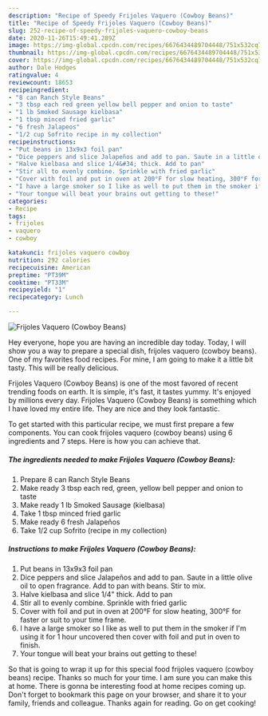 ```yaml
---
description: "Recipe of Speedy Frijoles Vaquero (Cowboy Beans)"
title: "Recipe of Speedy Frijoles Vaquero (Cowboy Beans)"
slug: 252-recipe-of-speedy-frijoles-vaquero-cowboy-beans
date: 2020-11-26T15:49:41.289Z
image: https://img-global.cpcdn.com/recipes/6676434489704448/751x532cq70/frijoles-vaquero-cowboy-beans-recipe-main-photo.jpg
thumbnail: https://img-global.cpcdn.com/recipes/6676434489704448/751x532cq70/frijoles-vaquero-cowboy-beans-recipe-main-photo.jpg
cover: https://img-global.cpcdn.com/recipes/6676434489704448/751x532cq70/frijoles-vaquero-cowboy-beans-recipe-main-photo.jpg
author: Dale Hodges
ratingvalue: 4
reviewcount: 18653
recipeingredient:
- "8 can Ranch Style Beans"
- "3 tbsp each red green yellow bell pepper and onion to taste"
- "1 lb Smoked Sausage kielbasa"
- "1 tbsp minced fried garlic"
- "6 fresh Jalapeos"
- "1/2 cup Sofrito recipe in my collection"
recipeinstructions:
- "Put beans in 13x9x3 foil pan"
- "Dice peppers and slice Jalapeños and add to pan. Saute in a little olive oil to open fragrance. Add to pan with beans. Stir to mix."
- "Halve kielbasa and slice 1/4&#34; thick. Add to pan"
- "Stir all to evenly combine. Sprinkle with fried garlic"
- "Cover with foil and put in oven at 200°F for slow heating, 300°F for faster or suit to your time frame."
- "I have a large smoker so I like as well to put them in the smoker if I&#39;m using it for 1 hour uncovered then cover with foil and put in oven to finish."
- "Your tongue will beat your brains out getting to these!"
categories:
- Recipe
tags:
- frijoles
- vaquero
- cowboy

katakunci: frijoles vaquero cowboy 
nutrition: 292 calories
recipecuisine: American
preptime: "PT39M"
cooktime: "PT33M"
recipeyield: "1"
recipecategory: Lunch

---
```



![Frijoles Vaquero (Cowboy Beans)](https://img-global.cpcdn.com/recipes/6676434489704448/751x532cq70/frijoles-vaquero-cowboy-beans-recipe-main-photo.jpg)

Hey everyone, hope you are having an incredible day today. Today, I will show you a way to prepare a special dish, frijoles vaquero (cowboy beans). One of my favorites food recipes. For mine, I am going to make it a little bit tasty. This will be really delicious.



Frijoles Vaquero (Cowboy Beans) is one of the most favored of recent trending foods on earth. It is simple, it's fast, it tastes yummy. It's enjoyed by millions every day. Frijoles Vaquero (Cowboy Beans) is something which I have loved my entire life. They are nice and they look fantastic.


To get started with this particular recipe, we must first prepare a few components. You can cook frijoles vaquero (cowboy beans) using 6 ingredients and 7 steps. Here is how you can achieve that.

<!--inarticleads1-->

##### The ingredients needed to make Frijoles Vaquero (Cowboy Beans):

1. Prepare 8 can Ranch Style Beans
1. Make ready 3 tbsp each red, green, yellow bell pepper and onion to taste
1. Make ready 1 lb Smoked Sausage (kielbasa)
1. Take 1 tbsp minced fried garlic
1. Make ready 6 fresh Jalapeños
1. Take 1/2 cup Sofrito (recipe in my collection)




<!--inarticleads2-->

##### Instructions to make Frijoles Vaquero (Cowboy Beans):

1. Put beans in 13x9x3 foil pan
1. Dice peppers and slice Jalapeños and add to pan. Saute in a little olive oil to open fragrance. Add to pan with beans. Stir to mix.
1. Halve kielbasa and slice 1/4&#34; thick. Add to pan
1. Stir all to evenly combine. Sprinkle with fried garlic
1. Cover with foil and put in oven at 200°F for slow heating, 300°F for faster or suit to your time frame.
1. I have a large smoker so I like as well to put them in the smoker if I&#39;m using it for 1 hour uncovered then cover with foil and put in oven to finish.
1. Your tongue will beat your brains out getting to these!




So that is going to wrap it up for this special food frijoles vaquero (cowboy beans) recipe. Thanks so much for your time. I am sure you can make this at home. There is gonna be interesting food at home recipes coming up. Don't forget to bookmark this page on your browser, and share it to your family, friends and colleague. Thanks again for reading. Go on get cooking!
